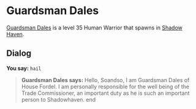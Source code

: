 # Guardsman Dales



[Guardsman Dales](/npc/150195) is a level 35 Human Warrior that spawns in [Shadow Haven](/zone/150).



## Dialog

**You say:** `hail`



>**Guardsman Dales says:** Hello, Soandso, I am Guardsman Dales of House Fordel. I am personally responsible for the well being of the Trade Commissioner, an important duty as he is such an important person to Shadowhaven.
end
